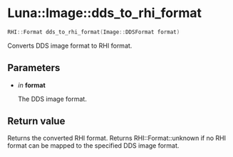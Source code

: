 # Luna::Image::dds_to_rhi_format

```c++
RHI::Format dds_to_rhi_format(Image::DDSFormat format)
```

Converts DDS image format to RHI format. 



## Parameters
* *in* **format**

    The DDS image format. 

## Return value
Returns the converted RHI format. Returns RHI::Format::unknown if no RHI format can be mapped to the specified DDS image format. 

